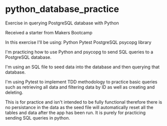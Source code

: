 # python_database_practice
Exercise in querying PostgreSQL database with Python

Received a starter from Makers Bootcamp

In this exercise I'll be using:
Python
Pytest
PostgreSQL
psycopg library

I'm practicing how to use Python and psycopg to send SQL queries to a PostgreSQL database. 

I'm using an SQL file to seed data into the database and then querying that database. 

I'm using Pytest to implement TDD methodology to practice basic queries such as retrieving all data
and filtering data by ID as well as creating and deleting. 

This is for practice and isn't intended to be fully functional therefore there is no persistance in the data 
as the seed file will automatically reset all the tables and data after the app has been run. 
It is purely for practicing sending SQL queries in python. 
